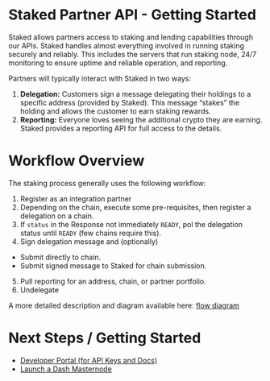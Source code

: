 # Staked Partner API - Getting Started
Staked allows partners access to staking and lending capabilities through our APIs. Staked handles almost everything involved in running staking securely and reliably. This includes the servers that run staking node, 24/7 monitoring to ensure uptime and reliable operation, and reporting.  

Partners will typically interact with Staked in two ways:
1) **Delegation:** Customers sign a message delegating their holdings to a specific address (provided by Staked). This message “stakes” the holding and allows the customer to earn staking rewards.
2) **Reporting:** Everyone loves seeing the additional crypto they are earning. Staked provides a reporting API for full access to the details.

# Workflow Overview
The staking process generally uses the following workflow:

1. Register as an integration partner
2. Depending on the chain, execute some pre-requisites, then register a delegation on a chain.
3. If `status` in the Response not immediately `READY`, pol the delegation status until `READY` (few chains require this).
4. Sign delegation message and (optionally)
  * Submit directly to chain.
  * Submit signed message to Staked for chain submission.
5. Pull reporting for an address, chain, or partner portfolio.
6. Undelegate

A more detailed description and diagram available here: [flow diagram](Workflow&#32;Diagram)

# Next Steps / Getting Started
* [Developer Portal (for API Keys and Docs)](https://developer.staked.cloud/)
* [Launch a Dash Masternode](Dash&#32;Masternode)
